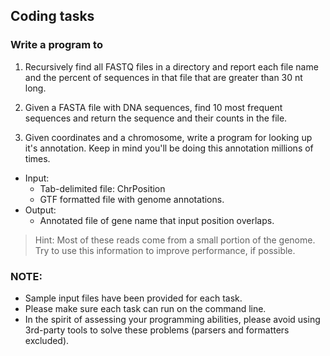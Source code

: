 ## Coding tasks

### Write a program to

1. Recursively find all FASTQ files in a directory and report each file name and the percent of sequences in that file that are greater than 30 nt long.

2. Given a FASTA file with DNA sequences, find 10 most frequent sequences and return the sequence and their counts in the file.

3. Given coordinates and a chromosome, write a program for looking up it's annotation. Keep in mind you'll be doing this annotation millions of times.
  - Input: 
    - Tab-delimited file: Chr<tab>Position
	- GTF formatted file with genome annotations.
  - Output: 
	- Annotated file of gene name that input position overlaps.
  > Hint: Most of these reads come from a small portion of the genome. Try to use this information to improve performance, if possible.

### NOTE:
- Sample input files have been provided for each task.
- Please make sure each task can run on the command line.
- In the spirit of assessing your programming abilities, please avoid using 3rd-party tools to solve these problems (parsers and formatters excluded).
